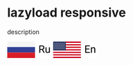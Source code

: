 # lazyload responsive

<p>description</p>

[![Russian language](src/img/rus.svg)](#)
[![English language](src/img/eng.svg)](#)